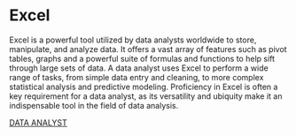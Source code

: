 # Excel

Excel is a powerful tool utilized by data analysts worldwide to store, manipulate, and analyze data. It offers a vast array of features such as pivot tables, graphs and a powerful suite of formulas and functions to help sift through large sets of data. A data analyst uses Excel to perform a wide range of tasks, from simple data entry and cleaning, to more complex statistical analysis and predictive modeling. Proficiency in Excel is often a key requirement for a data analyst, as its versatility and ubiquity make it an indispensable tool in the field of data analysis.

[DATA ANALYST]([url](https://www.excel-easy.com/data-analysis.html))

